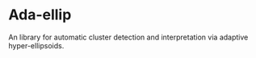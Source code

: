 # Ada-ellip
An library for automatic cluster detection and interpretation via adaptive hyper-ellipsoids.
